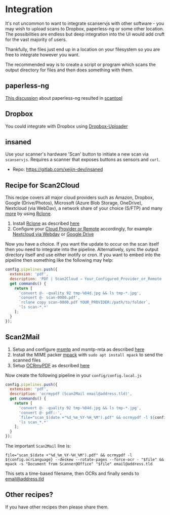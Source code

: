 # Integration

It's not uncommon to want to integrate scanservjs with other software - you may
wish to upload scans to Dropbox, paperless-ng or some other location. The
possibilities are endless but deep integration into the UI would add cruft for
the vast majority of users.

Thankfully, the files just end up in a location on your filesystem so you are
free to integrate however you want.

The recommended way is to create a script or program which scans the output
directory for files and then does something with them.

## paperless-ng

[This discussion](https://github.com/sbs20/scanservjs/issues/351#issuecomment-913858423)
about paperless-ng resulted in
[scantopl](https://github.com/Celedhrim/scantopl)

## Dropbox

You could integrate with Dropbox using
[Dropbox-Uploader](https://github.com/andreafabrizi/Dropbox-Uploader)

## insaned

Use your scanner's hardware 'Scan' button to initiate a new scan via
`scanservjs`. Requires a scanner that exposes buttons as sensors and `curl`.

* Repo: https://gitlab.com/xeijin-dev/insaned

## Recipe for Scan2Cloud 

This recipe covers all major cloud providers such as Amazon, Dropbox, Google
(Drive/Photos), Microsoft (Azure Blob Storage, OneDrive), Nextcloud (via
WebDav), a network share of your choice (S/FTP) and many
[more](https://rclone.org/overview/) by using [Rclone](https://rclone.org/).

1. Install [Rclone](https://rclone.org/) as described
   [here](https://rclone.org/install/)
2. Configure your [Cloud Provider or Remote](https://rclone.org/overview/)
   accordingly, for example [Nextcloud via Webdav](https://rclone.org/webdav/)
   or [Google Drive](https://rclone.org/drive/)

Now you have a choice. If you want the update to occur on the scan itself then
you need to integrate into the pipeline. Alternatively, sync the output
directory itself and use either inotify or cron. If you want to embed into the
pipeline then something like the following may help:

```javascript
config.pipelines.push({
  extension: 'pdf',
  description: 'PDF | Scan2Cloud ⇒ Your_Configured_Provider_or_Remote ',
  get commands() {
    return [
      'convert @- -quality 92 tmp-%04d.jpg && ls tmp-*.jpg',
      'convert @- scan-0000.pdf',
      `rclone copy scan-0000.pdf YOUR_PROVIDER:/path/to/folder`,
      'ls scan-*.*'
    ];
  }
});
```

## Scan2Mail

1. Setup and configure [msmtp](https://wiki.debian.org/msmtp) and msmtp-mta as
   described
   [here](https://decatec.de/linux/linux-einfach-e-mails-versenden-mit-msmtp/)
2. Install the MIME packer [mpack](https://linux.die.net/man/1/mpack) with
   `sudo apt install mpack` to send the scanned files
3. Setup [OCRmyPDF](https://github.com/jbarlow83/OCRmyPDF) as described
   [here](https://ocrmypdf.readthedocs.io/en/latest/installation.html)

Now create the following pipeline in your `config/config.local.js`

```javascript
config.pipelines.push({
  extension: 'pdf',
  description: 'ocrmypdf (Scan2Mail email@address.tld)',
  get commands() {
    return [
      'convert @- -quality 92 tmp-%04d.jpg && ls tmp-*.jpg',
      'convert @- pdf:-',
      `file="scan_$(date +"%d_%m_%Y-%H_%M").pdf" && ocrmypdf -l ${config.ocrLanguage} --deskew --rotate-pages --force-ocr - "$file" && mpack -s "Document from Scanner@Office" "$file" email@address.tld`,
      'ls scan_*.*'
    ];
  }
});
```

The important `Scan2Mail` line is:

```
file="scan_$(date +"%d_%m_%Y-%H_%M").pdf" && ocrmypdf -l ${config.ocrLanguage} --deskew --rotate-pages --force-ocr - "$file" && mpack -s "Document from Scanner@Office" "$file" email@address.tld
```

This sets a time-based filename, then OCRs and finally sends to
email@address.tld

## Other recipes?

If you have other recipes then please share them.
